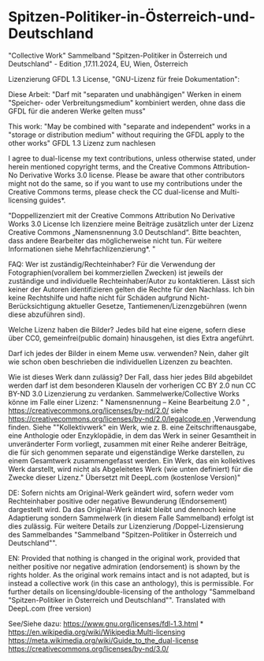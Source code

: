 # Spitzen-Politiker-in-Österreich-und-Deutschland
"Collective Work" Sammelband "Spitzen-Politiker in Österreich und Deutschland" - Edition ,17.11.2024, EU, Wien, Österreich

Lizenzierung
GFDL 1.3 License, "GNU-Lizenz für freie Dokumentation":

Diese Arbeit:
"Darf mit "separaten und unabhängigen" Werken in einem "Speicher- oder Verbreitungsmedium" kombiniert werden, ohne dass die GFDL für die anderen Werke gelten muss"

This work: "May be combined with "separate and independent" works in a "storage or distribution medium" without requiring the GFDL apply to the other works"
GFDL 1.3 Lizenz zum nachlesen

I agree to dual-license my text contributions, unless otherwise stated, under herein mentioned copyright terms, and the Creative Commons Attribution-No Derivative Works 3.0 license. Please be aware that other contributors might not do the same, so if you want to use my contributions under the Creative Commons terms, please check the CC dual-license and Multi-licensing guides*. 


"Doppellizenziert mit der Creative Commons Attribution No Derivative Works 3.0 License Ich lizenziere meine Beiträge zusätzlich unter der Lizenz Creative Commons „Namensnennung 3.0 Deutschland“. Bitte beachten, dass andere Bearbeiter das möglicherweise nicht tun. Für weitere Informationen siehe Mehrfachlizenzierung*. "

FAQ:
Wer ist zuständig/Rechteinhaber?
Für die Verwendung der Fotographien(vorallem bei kommerziellen Zwecken) ist jeweils der zuständige und individuelle Rechteinhaber/Autor zu kontaktieren.
Lässt sich keiner der Autoren identifizieren gelten die Rechte für den Nachlass.
Ich bin keine Rechtshilfe und hafte nicht für Schäden aufgrund Nicht-Berücksichtigung aktueller Gesetze, Tantiemenen/Lizenzgebühren (wenn diese abzuführen sind).

Welche Lizenz haben die Bilder?
Jedes bild hat eine eigene, sofern diese über CC0, gemeinfrei(public domain) hinausgehen, ist dies Extra angeführt.

Darf ich jedes der Bilder in einem Meme usw. verwenden?
Nein, daher gilt wie schon oben beschrieben die individuellen Lizenzen zu beachten.

Wie ist dieses Werk dann zulässig?
Der Fall, dass hier jedes Bild abgebildet werden darf ist  dem besonderen Klauseln der vorherigen CC BY 2.0 nun CC BY-ND 3.0 Lizenzierung zu verdanken.
Sammelwerke/Collective Works könne im Falle einer Lizenz: " Namensnennung – Keine Bearbeitung 2.0 " , https://creativecommons.org/licenses/by-nd/2.0/ 
siehe https://creativecommons.org/licenses/by-nd/2.0/legalcode.en ,Verwendung finden.
Siehe ""Kollektivwerk" ein Werk, wie z. B. eine Zeitschriftenausgabe, eine Anthologie oder 
Enzyklopädie, in dem das Werk in seiner Gesamtheit in unveränderter Form vorliegt, 
zusammen mit einer Reihe anderer Beiträge, die für sich genommen separate und 
eigenständige Werke darstellen, zu einem Gesamtwerk zusammengefasst werden. 
 Ein Werk, das ein kollektives Werk darstellt, wird nicht als 
Abgeleitetes Werk (wie unten definiert) für die Zwecke dieser Lizenz." Übersetzt mit DeepL.com (kostenlose Version)"

DE: Sofern nichts am Original-Werk geändert wird, sofern weder vom Rechteinhaber positive oder negative Bewunderung (Endorsement) dargestellt wird.
Da das Original-Werk intakt bleibt und dennoch keine Adaptierung sondern Sammelwerk (in diesem Falle Sammelband) erfolgt ist dies zulässig.
Für weitere Details zur Lizenzierung /Doppel-Lizensierung des Sammelbandes "Sammelband "Spitzen-Politiker in Österreich und Deutschland"".

EN: Provided that nothing is changed in the original work, provided that neither positive nor negative admiration (endorsement) is shown by the rights holder.
As the original work remains intact and is not adapted, but is instead a collective work (in this case an anthology), this is permissible.
For further details on licensing/double-licensing of the anthology "Sammelband "Spitzen-Politiker in Österreich und Deutschland"".
Translated with DeepL.com (free version)

See/Siehe dazu:
https://www.gnu.org/licenses/fdl-1.3.html 
*
https://en.wikipedia.org/wiki/Wikipedia:Multi-licensing 
https://meta.wikimedia.org/wiki/Guide_to_the_dual-license 
https://creativecommons.org/licenses/by-nd/3.0/
